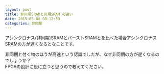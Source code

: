 ```yaml
---
layout: post
title: 非同期SRAMと同期SRAM の違い
date: 2015-05-08 08:12:59
categories: 非同期
---
```

<p>アシンクロナス(非同期)SRAMとバーストSRAMとを比べた場合アシンクロナスSRAMの方が遅くなるとなことです。</p>

<p>非同期と付く物のほうが高速という認識でしたが、なぜ非同期の方が遅くなるのでしょうか？<br>
FPGAの設計に役に立つと思うので教えてください。</p>

